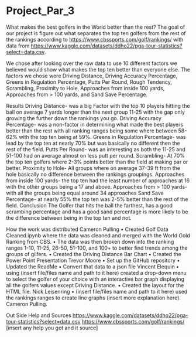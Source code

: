 # Project_Par_3

What makes the best golfers in the World better than the rest?
The goal of our project is figure out what separates the top ten golfers from the rest of the rankings according to https://www.cbssports.com/golf/rankings/ with data from https://www.kaggle.com/datasets/ddho22/pga-tour-statistics?select=data.csv.

We chose after looking over the raw data to use 10 different factors we believed would show what makes the top ten better than everyone else. The factors we chose were Driving Distance, Driving Accuracy Percentage, Greens in Regulation Percentage, Putts Per Round, Rough Tendency, Scrambling, Proximity to Hole, Approaches from inside 100 yards, Approaches from > 100 yards, and Sand Save Percentage.

Results
Driving Distance- was a big Factor with the top 10 players hitting the ball on average 7 yards longer than the next group 11-25 with the gap only growing the further down the rankings you go.
Driving Accuracy Percentage- was a non-factor in determining what made the best players better than the rest with all ranking ranges being some where between 58-62% with the top ten being at 59%.
 Greens in Regulation Percentage- was lead by the top ten at nearly 70% but was basically no different then the rest of the field.
Putts Per Round- was an interesting as both the 11-25 and 51-100 had on average almost on less putt per round.
Scrambling- At 70% the top ten golfers where 2-3% points better than the field at making par or better.
Proximity to Hole- All groups where on average 37-39 ft from the hole basically no difference between the rankings groupings.
Approaches from inside 100 yards- the top ten had the least number of approaches at 16 with the other groups being a 17 and above.
Approaches from > 100 yards- with all the groups being equal around 34 approaches
Sand Save Percentage- at nearly 55% the top ten was 2-5% better than the rest of the field.
Conclusion
The Golfer that hits the ball the farthest, has a good scrambing percentage and has a good sand percentage is more likely to be the difference between being in the top ten and not.

How the work was distributed
Cameron Pulling 
•	Created Golf Data Cleaned.ipynb where the data was cleaned and merged with the World Gold Ranking from CBS. 
•	The data was then broken down into the ranking ranges 1-10, 11-25, 26-50, 51-100, and 100+ to better find trends among the groups of gilfers.
•	Created the Driving Distance Bar Chart
•	Created the Power Point Presentation
 Trevor Moore 
•	Set up the GitHub repository 
•	Updated the ReadMe 
•	Convert that data to a json file
Vincent Elequin 
•	using (insert file/files name and path to it here) created a drop-down menu to select the golfer of your choice with an interactive bar graph displaying all the golfers values except Driving Distance. 
•	Created the layout for the HTML file.
Nick Leisenring 
•	(insert file/files name and path to it here) used the rankings ranges to create line graphs (insert more explanation here). Cameron Pulling. 

Out Side Help and Sources
https://www.kaggle.com/datasets/ddho22/pga-tour-statistics?select=data.csv
https://www.cbssports.com/golf/rankings/ 
[insert any help you got and it source]
